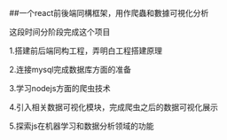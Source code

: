 ##一个react前後端同構框架，用作爬蟲和數據可視化分析

这段时间分阶段完成这个项目

1.搭建前后端同构工程，弄明白工程搭建原理

2.连接mysql完成数据库方面的准备

3.学习nodejs方面的爬虫技术

4.引入相关数据可视化模块，完成爬虫之后的数据可视化展示

5.探索js在机器学习和数据分析领域的功能
